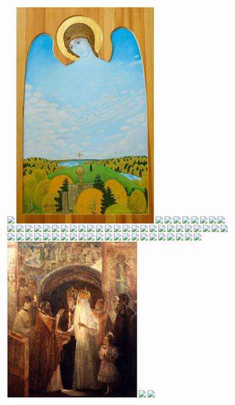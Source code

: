 <img src=angel-family.avif>
<img src=angel_oversee.avif>
<img src=based-anti-corn-man.avif>
<img src=bear-monk.avif>
<img src=bear.avif>
<img src=become-orth.avif>
<img src=bridge_to_church.avif>
<img src=christ-among-clouds.avif>
<img src=christ_amongst_modern_man.avif>
<img src=christ_desert.avif>
<img src=church.avif>
<img src=coffin1.avif>
<img src=coffin2.avif>
<img src=coffin3.avif>
<img src=cross.avif>
<img src=cross_chestplate.avif>
<img src=defaced_dollar.avif>
<img src=demon_tv.avif>
<img src=dttw1.avif>
<img src=family-pray.avif>
<img src=forest-monk.avif>
<img src=hadron1.avif>
<img src=hadron2.avif>
<img src=i-tread-where-i-please.avif>
<img src=iconographer.avif>
<img src=idol-fallen.avif>
<img src=jail_ico.avif>
<img src=josef-eugen-hoerwarter-girl-crucifix.avif>
<img src=light_candle_icon.avif>
<img src=mary-eve.avif>
<img src=monk-fawn.avif>
<img src=monk_gate.avif>
<img src=monk_wolf1.avif>
<img src=monk_wolf2.avif>
<img src=nat-geo-jesus.avif>
<img src=no_antic.avif>
<img src=not_known.avif>
<img src=orth_cartoon.avif>
<img src=ortho-skull.avif>
<img src=passions.avif>
<img src=precious-cargo.avif>
<img src=priest-attends-dead.avif>
<img src=rabbit.avif>
<img src=roadside_theotokos.avif>
<img src=saint-depositing-head.avif>
<img src=saints.avif>
<img src=seraphim.avif>
<img src=slav-fam.avif>
<img src=small_cross.avif>
<img src=snow-church.avif>
<img src=st_gabriel_rescuing_icons.avif>
<img src=st_seraphim_sarov.avif>
<img src=theotokos_child_truck.avif>
<img src=tv_guardian_angel.avif>
<img src=uni_doodle.avif>
<img src=urban-st-george.avif>
<img src=wait-its-all.avif>
<img src=wed.avif>
<img src=woman-praying.avif>
<img src=xc-ill.avif>
